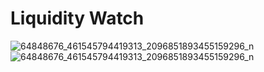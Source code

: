 # Liquidity Watch
![64848676_461545794419313_2096851893455159296_n](https://user-images.githubusercontent.com/6753044/59966341-466d5b80-9513-11e9-85f7-9c16004b4a41.png)
![64848676_461545794419313_2096851893455159296_n](https://user-images.githubusercontent.com/6753044/59965478-72ceab00-9506-11e9-8eee-26adf1a3a0c2.png)
